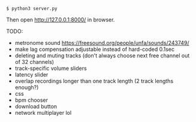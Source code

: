 ```
$ python3 server.py
```

Then open http://127.0.0.1:8000/ in browser.

TODO:
- metronome sound https://freesound.org/people/unfa/sounds/243749/
- make lag compensation adjustable instead of hard-coded 0.1sec
- deleting and muting tracks (don't always choose next free channel out of 32 channels)
- track-specific volume sliders
- latency slider
- overlap recordings longer than one track length (2 track lengths enough?)
- css
- bpm chooser
- download button
- network multiplayer lol
